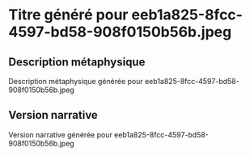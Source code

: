 # Titre généré pour eeb1a825-8fcc-4597-bd58-908f0150b56b.jpeg

## Description métaphysique
Description métaphysique générée pour eeb1a825-8fcc-4597-bd58-908f0150b56b.jpeg

## Version narrative
Version narrative générée pour eeb1a825-8fcc-4597-bd58-908f0150b56b.jpeg
